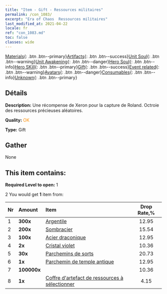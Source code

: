 ```yaml
---
title: "Item - Gift - Ressources militaires"
permalink: /con_1083/
excerpt: "Era of Chaos  Ressources militaires"
last_modified_at: 2021-04-22
locale: fr
ref: "con_1083.md"
toc: false
classes: wide
---
```

 [Materials](/ItemsFR/){: .btn .btn--primary}[Artifacts](/ItemsFR/Artifacts/){: .btn .btn--success}[Unit Soul](/ItemsFR/UnitSoul/){: .btn .btn--warning}[Unit Awakening](/ItemsFR/UnitAwakening/){: .btn .btn--danger}[Hero Soul](/ItemsFR/HeroSoul/){: .btn .btn--info}[Hero SKill](/ItemsFR/HeroSkill/){: .btn .btn--primary}[Gift](/ItemsFR/Gift/){: .btn .btn--success}[Event related](/ItemsFR/Events/){: .btn .btn--warning}[Avatars](/ItemsFR/Avatars/){: .btn .btn--danger}[Consumables](/ItemsFR/Consumables/){: .btn .btn--info}[Unknown](/ItemsFR/Unknown/){: .btn .btn--primary}

## Détails
 **Description:** Une récompense de Xeron pour la capture de Roland. Octroie des ressources précieuses aléatoires.

 **Quality:** <span style="color: #FF8C00">OK</span>

 **Type:** Gift

## Gather

  None

## This item contains:

 **Required Level to open:** 1

 2 You would get **1** item  from:

  | Nr | Amount |     Item    | Drop Rate,% |
  |:---|:-------|:------------|:---------:|
  | 1 |  **300x** | [Argentile](/ItemsFR/con_882/) | 12.95 | 
  | 2 |  **200x** | [Sombracier](/ItemsFR/con_881/) | 15.54 | 
  | 3 |  **100x** | [Acier draconique](/ItemsFR/con_880/) | 12.95 | 
  | 4 |  **2x** | [Cristal violet](/ItemsFR/con_720/) | 10.36 | 
  | 5 |  **30x** | [Parchemins de sorts](/ItemsFR/con_694/) | 20.73 | 
  | 6 |  **1x** | [Parchemin de temple antique](/ItemsFR/con_697/) | 12.95 | 
  | 7 |  **100000x** | <i class="fas fa-coins"/> | 10.36 | 
  | 8 |  **1x** | [Coffre d'artefact de ressources à sélectionner](/ItemsFR/con_1084/) | 4.15 | 
